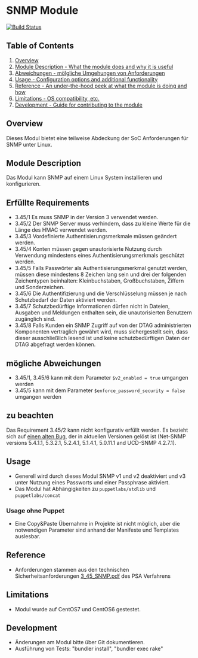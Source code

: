 # SNMP Module

[![Build Status](https://travis-ci.org/T-Systems-MMS/puppet-secc_snmpd.svg?branch=master)](https://travis-ci.org/T-Systems-MMS/puppet-secc_snmpd)

## Table of Contents

1. [Overview](#overview)
2. [Module Description - What the module does and why it is useful](#module-description)
4. [Abweichungen - mölgliche Umgehungen von Anforderungen](#abweichungen)
4. [Usage - Configuration options and additional functionality](#usage)
5. [Reference - An under-the-hood peek at what the module is doing and how](#reference)
6. [Limitations - OS compatibility, etc.](#limitations)
7. [Development - Guide for contributing to the module](#development)

## Overview

Dieses Modul bietet eine teilweise Abdeckung der SoC Anforderungen für SNMP unter Linux.

## Module Description

Das Modul kann SNMP auf einem Linux System installieren und konfigurieren.

## Erfüllte Requirements

- 3.45/1 Es muss SNMP in der Version 3 verwendet werden.
- 3.45/2 Der SNMP Server muss verhindern, dass zu kleine Werte für die Länge des HMAC verwendet werden.
- 3.45/3 Vordefinierte Authentisierungsmerkmale müssen geändert werden.
- 3.45/4 Konten müssen gegen unautorisierte Nutzung durch Verwendung mindestens eines Authentisierungsmerkmals geschützt werden.
- 3.45/5 Falls Passwörter als Authentisierungsmerkmal genutzt werden, müssen diese mindestens 8 Zeichen lang sein und drei der folgenden Zeichentypen beinhalten: Kleinbuchstaben, Großbuchstaben, Ziffern und Sonderzeichen.
- 3.45/6 Die Authentifizierung und die Verschlüsselung müssen je nach Schutzbedarf der Daten aktiviert werden.
- 3.45/7 Schutzbedürftige Informationen dürfen nicht in Dateien, Ausgaben und Meldungen enthalten sein, die unautorisierten Benutzern zugänglich sind.
- 3.45/8 Falls Kunden ein SNMP Zugriff auf von der DTAG administrierten Komponenten vertraglich gewährt wird, muss sichergestellt sein, dass dieser ausschließlich lesend ist und keine schutzbedürftigen Daten der DTAG abgefragt werden können.

## mögliche Abweichungen

- 3.45/1, 3.45/6 kann mit dem Parameter ```$v2_enabled = true``` umgangen werden
- 3.45/5 kann mit dem Parameter ```$enforce_password_security = false``` umgangen werden

## zu beachten
Das Requirement 3.45/2 kann nicht konfigurativ erfüllt werden. Es bezieht sich auf [einen alten Bug](https://www.kb.cert.org/vuls/id/878044), der in aktuellen Versionen gelöst ist (Net-SNMP versions 5.4.1.1, 5.3.2.1, 5.2.4.1, 5.1.4.1, 5.0.11.1 and UCD-SNMP 4.2.7.1).

## Usage

- Generell wird durch dieses Modul SNMP v1 und v2 deaktiviert und v3 unter Nutzung eines Passworts und einer Passphrase aktiviert.
- Das Modul hat Abhängigkeiten zu ```puppetlabs/stdlib``` und ```puppetlabs/concat```

### Usage ohne Puppet

- Eine Copy&Paste Übernahme in Projekte ist nicht möglich, aber die notwendigen Parameter sind anhand der Manifeste und Templates auslesbar.

## Reference

- Anforderungen stammen aus den technischen Sicherheitsanforderungen [3_45_SNMP.pdf](https://www.telekom.com/psa) des PSA Verfahrens 

## Limitations

- Modul wurde auf CentOS7 und CentOS6 gestestet.

## Development

- Änderungen am Modul bitte über Git dokumentieren.
- Ausführung von Tests: "bundler install", "bundler exec rake"
